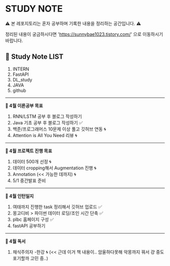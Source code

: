 # STUDY NOTE

⚠️ 본 레포지토리는 혼자 공부하며 기록한 내용을 정리하는 공간입니다. ⚠️

정리된 내용이 궁금하시다면 'https://sunnybae1023.tistory.com/' 으로 이동하시기 바랍니다.

## 📝 Study Note LIST

1. INTERN
2. FastAPI
3. DL_study
4. JAVA
5. github

---
**📍 4월 이론공부 목표**

1. RNN/LSTM 공부 후 블로그 작성하기 
2. Java 기초 공부 후 블로그 작성하기 ✅
3. 백준/프로그래머스 10문제 이상 풀고 깃허브 연동 🌀
4. Attention is All You Need 리뷰 🌀

---
**📍 4월 프로젝트 진행 목표**

1. 데이터 500개 선정 🌀
2. 데이터 cropping해서 Augmentation 진행 🌀
3. Annotation (<< 가능한 데까지) 🌀
4. 5/1 중간발표 준비

---
**📍 4월 인턴일지**

1. 여태까지 진행한 task 정리해서 깃허브 업로드 ✅
2. 몽고디비 > 파이썬 데이터 로딩/조인 시간 단축 ✅
3. plbc 홈페이지 구성 ✅
4. fastAPI 공부하기

---
**📍 4월 독서**

1. 채식주의자 -한강 🌀
  (<< 근데 이거 책 내용이.. 암울하다못해 악몽까지 꿔서 걍 중도 포기할까 고민 중..)
